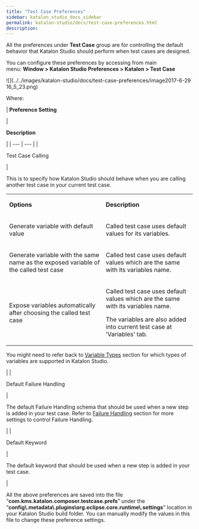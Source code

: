```yaml
---
title: "Test Case Preferences" 
sidebar: katalon_studio_docs_sidebar
permalink: katalon-studio/docs/test-case-preferences.html 
description: 
---
```

All the preferences under **Test Case** group are for controlling the default behavior that Katalon Studio should perform when test cases are designed.

You can configure these preferences by accessing from main menu: **Window > Katalon Studio Preferences > Katalon > Test Case**

![](../../images/katalon-studio/docs/test-case-preferences/image2017-6-29 16_5_23.png)

Where:

| 
**Preference Setting**

 | 

**Description**

 |
| --- | --- |
| 

Test Case Calling

 | 

This is to specify how Katalon Studio should behave when you are calling another test case in your current test case.

<table class=""><tbody class=""><tr class=""><td class=""><p class=""><strong class="">Options</strong></p></td><td class=""><p class=""><strong class="">Description</strong></p></td></tr><tr class=""><td class=""><p class="">Generate variable with default value</p></td><td class=""><p class="">Called test case uses default values for its variables.</p></td></tr><tr class=""><td class=""><p class="">Generate variable with the same name as the exposed variable of the called test case</p></td><td class=""><p class="">Called test case uses default values which are the same with its variables name.</p></td></tr><tr class=""><td class=""><p class="">Expose variables automatically after choosing the called test case</p></td><td class=""><p class="">Called test case uses default values which are the same with its variables name.</p><p class="">The variables are also added into current test case at 'Variables' tab.</p></td></tr></tbody></table>

You might need to refer back to [Variable Types](/display/KD/Variable+Types) section for which types of variables are supported in Katalon Studio.

 |
| 

Default Failure Handling

 | 

The default Failure Handling schema that should be used when a new step is added in your test case. Refer to [Failure Handling](/display/KD/Failure+Handling) section for more settings to control Failure Handling.

 |
| 

Default Keyword

 | 

The default keyword that should be used when a new step is added in your test case.

 |

All the above preferences are saved into the file “**com.kms.katalon.composer.testcase.prefs**” under the “**config\\.metadata\\.plugins\\org.eclipse.core.runtime\\.settings**” location in your Katalon Studio build folder. You can manually modify the values in this file to change these preference settings.